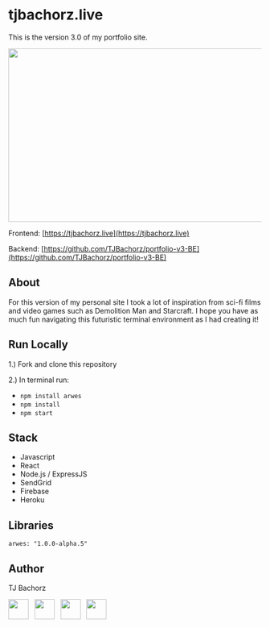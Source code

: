 # tjbachorz.live

This is the version 3.0 of my portfolio site.

<img src=portfolio.gif height="344" width="640"/>

Frontend: [https://tjbachorz.live](https://tjbachorz.live)

Backend: [https://github.com/TJBachorz/portfolio-v3-BE](https://github.com/TJBachorz/portfolio-v3-BE)

## About 

For this version of my personal site I took a lot of inspiration from sci-fi films and video games such as Demolition Man and Starcraft.  I hope you have as much fun navigating this futuristic terminal environment as I had creating it!

## Run Locally  

  1.) Fork and clone this repository
  
  2.) In terminal run:
  - `npm install arwes`
  - `npm install`
  - `npm start`
  
## Stack

* Javascript
* React
* Node.js / ExpressJS
* SendGrid
* Firebase
* Heroku

## Libraries

`arwes: "1.0.0-alpha.5"`

## Author

TJ Bachorz

[<img src="https://cdn2.iconfinder.com/data/icons/social-icons-33/128/Github-512.png" width="40" height="40"/>](https://github.com/TJBachorz) &nbsp; [<img src="https://cdn2.iconfinder.com/data/icons/social-media-applications/64/social_media_applications_14-linkedin-512.png" width="40" height="40"/>](https://www.linkedin.com/in/tjbachorz/) &nbsp; [<img src="https://cdn3.iconfinder.com/data/icons/popular-services-brands-vol-2/512/medium-512.png" width="40" height="40"/>](https://tjbachorz.medium.com/) &nbsp; [<img src="https://cdn2.iconfinder.com/data/icons/social-media-2285/512/1_Twitter3_colored_svg-512.png" width="40" height="40"/>](https://twitter.com/ThomasBachorz)
